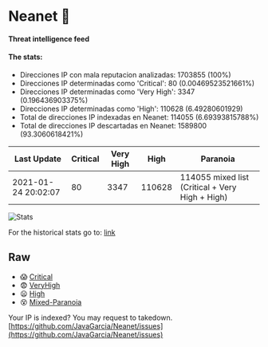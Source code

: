 # Neanet :hocho:
#### Threat intelligence feed
#### The stats:

- Direcciones IP con mala reputacion analizadas: 1703855 (100%)
- Direcciones IP determinadas como 'Critical':  80 (0.00469523521661%)
- Direcciones IP determinadas como 'Very High':  3347 (0.196436903375%)
- Direcciones IP determinadas como 'High':  110628 (6.49280601929)
- Total de direcciones IP indexadas en Neanet:  114055 (6.69393815788%)
- Total de direcciones IP descartadas en Neanet:  1589800 (93.3060618421%)

| Last Update | Critical | Very High | High | Paranoia |
| --- | --- | --- | --- | --- |
| 2021-01-24 20:02:07 | 80 | 3347 | 110628 | 114055 mixed list (Critical + Very High + High)|

![Stats](https://docs.google.com/spreadsheets/d/e/2PACX-1vSnaNMIXVabIpDJjufMlzH7poXnshF3mgd8Is1g9ytUEzVsP5my4Trn8f-xkoLLQ38xpL3HtmUexLo6/pubchart?oid=501124687&format=image)

For the historical stats go to: [link](/stats.csv)
## Raw
- :scream: [Critical](https://raw.githubusercontent.com/JavaGarcia/Neanet/master/blacklists/neanet_critical.txt)
- :fearful: [VeryHigh](https://raw.githubusercontent.com/JavaGarcia/Neanet/master/blacklists/neanet_veryHigh.txtt)
- :frowning: [High](https://raw.githubusercontent.com/JavaGarcia/Neanet/master/blacklists/neanet_high.txt)
- :dizzy_face: [Mixed-Paranoia](https://raw.githubusercontent.com/JavaGarcia/Neanet/master/blacklists/neanet_all.txt)


Your IP is indexed? You may request to takedown. [https://github.com/JavaGarcia/Neanet/issues](https://github.com/JavaGarcia/Neanet/issues)

























































































































































































































































































































































































































































































































































































































































































































































































































































































































































































































































































































































































































































































































































































































































































































































































































































































































































































































































































































































































































































































































































































































































































































































































































































































































































































































































































































































































































































































































































































































































































































































































































































































































































































































































































































































































































































































































































































































































































